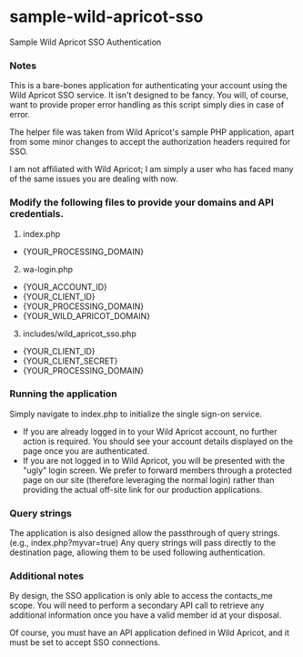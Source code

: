 # sample-wild-apricot-sso
Sample Wild Apricot SSO Authentication

### Notes
This is a bare-bones application for authenticating your account using the Wild Apricot SSO service. It isn't designed to be fancy. You will, of course, want to provide proper error handling as this script simply dies in case of error.

The helper file was taken from Wild Apricot's sample PHP application, apart from some minor changes to accept the authorization headers required for SSO.

I am not affiliated with Wild Apricot; I am simply a user who has faced many of the same issues you are dealing with now.

### Modify the following files to provide your domains and API credentials.
1. index.php
  * {YOUR_PROCESSING_DOMAIN}
2. wa-login.php
  * {YOUR_ACCOUNT_ID}
  * {YOUR_CLIENT_ID}
  * {YOUR_PROCESSING_DOMAIN}
  * {YOUR_WILD_APRICOT_DOMAIN}
3. includes/wild_apricot_sso.php
  * {YOUR_CLIENT_ID}
  * {YOUR_CLIENT_SECRET}
  * {YOUR_PROCESSING_DOMAIN}

### Running the application
Simply navigate to index.php to initialize the single sign-on service.
* If you are already logged in to your Wild Apricot account, no further action is required.  You should see your account details displayed on the page once you are authenticated.
* If you are not logged in to Wild Apricot, you will be presented with the "ugly" login screen.  We prefer to forward members through a protected page on our site (therefore leveraging the normal login) rather than providing the actual off-site link for our production applications.

### Query strings
The application is also designed allow the passthrough of query strings. (e.g., index.php?myvar=true)
Any query strings will pass directly to the destination page, allowing them to be used following authentication.

### Additional notes
By design, the SSO application is only able to access the contacts_me scope. You will need to perform a secondary API call to retrieve any additional information once you have a valid member id at your disposal.

Of course, you must have an API application defined in Wild Apricot, and it must be set to accept SSO connections.
